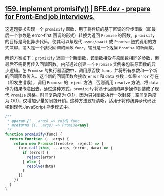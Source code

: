 ## [159. implement promisify() | BFE.dev - prepare for Front-End job interviews.](https://bigfrontend.dev/problem/promisify)

这道题要求实现一个 `promisify` 函数，用于将传统的基于回调的异步函数（即最后一个参数是 error-first 回调的形式）转换为返回 `Promise` 的函数。`promisify` 的目标是简化异步代码，使其可以与现代 `async/await` 或 `Promise` 链式调用的方式兼容。输入是一个接受回调的函数 `func`，输出是一个返回 `Promise` 的新函数。

解题方案如下：`promisify` 返回一个新函数，该函数接受与原函数相同的参数，但最后不需要再传入回调函数。内部通过创建一个 `Promise` 实例来包装原函数的异步逻辑。在 `Promise` 的执行器函数中，调用原函数 `func`，并将所有参数和一个新的回调函数传入。这个新的回调函数会接收 `error` 和 `data` 参数：如果 `error` 存在（即发生错误），调用 `Promise` 的 `reject` 方法；否则调用 `resolve` 方法，将 `data` 作为结果传递出去。通过这种方式，`promisify` 将基于回调的异步操作封装成了现代 `Promise` 风格。时间复杂度为 O(1)，因为只对函数执行一次封装；空间复杂度为 O(1)，仅增加少量的闭包开销。这种方法逻辑清晰，适用于将传统异步代码迁移到现代 JavaScript 异步模式中。

```js
/**
 * @param {(...args) => void} func
 * @returns {(...args) => Promise<any}
 */
function promisify(func) {
  return function (...args) {
    return new Promise((resolve, reject) => {
      func.call(this, ...args, (error, data) => {
        if (error) {
          reject(error)
        } else {
          resolve(data)
        }
      })
    })
  }
}

```

